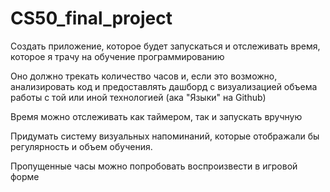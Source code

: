# CS50_final_project
<p> Создать приложение, которое будет запускаться и отслеживать время, которое я трачу на обучение программированию </p>
<p> Оно должно трекать количество часов и, если это возможно, анализировать код и предоставлять дашборд с визуализацией объема работы с той или иной технологией (ака "Языки" на Github)</p>
<p> Время можно отслеживать как таймером, так и запускать вручную</p>
<p> Придумать систему визуальных напоминаний, которые отображали бы регулярность и объем обучения.</p>
<p> Пропущенные часы можно попробовать воспроизвести в игровой форме</p>